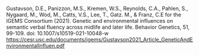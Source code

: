 Gustavson, D.E., Panizzon, M.S., Kremen, W.S., Reynolds, C.A., Pahlen, S., Nygaard, M., Wod, M., Catts, V.S., Lee, T., Gatz. M., & Franz, C.E for the IGEMS Consortium (2021). Genetic and environmental influences on semantic verbal fluency across midlife and later life. Behavior Genetics, 51, 99-109. doi: 10.1007/s10519-021-10048-w
https://cesr.usc.edu/documents/igems/Gustavson2021_Article_GeneticAndEnvironmentalInfluen.pdf
